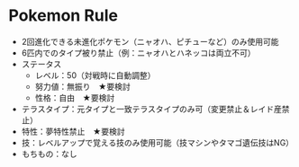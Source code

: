 # Pokemon Rule

- 2回進化できる未進化ポケモン（ニャオハ、ピチューなど）のみ使用可能
- 6匹内でのタイプ被り禁止（例：ニャオハとハネッコは両立不可）
- ステータス
  - レベル：50（対戦時に自動調整）
  - 努力値：無振り　★要検討
  - 性格：自由　★要検討
- テラスタイプ：元タイプと一致テラスタイプのみ可（変更禁止＆レイド産禁止）
- 特性：夢特性禁止　★要検討
- 技：レベルアップで覚える技のみ使用可能（技マシンやタマゴ遺伝技はNG）
- もちもの：なし
